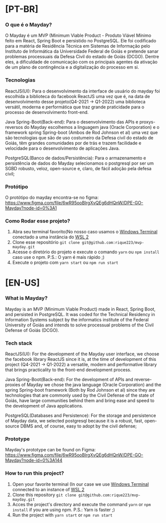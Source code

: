 # [PT-BR]
### O que é o Mayday?
O Mayday é um MVP (Minimum Viable Product - Produto Viável Mínimo
feito em React, Spring Boot e persistido no PostgreSQL. Ele foi codificado para a matéria
de Residência Técnica em Sistemas de Informação pelo Instituto de Informática da
Universidade Federal de Goiás e pretende sanar problemas processuais da Defesa Civil
do estado de Goiás (DCGO). Dentre eles, a dificuldade de comunicação com os principais agentes
da ativação de um plano de contingência e a digitalização do processo em si.

### Tecnologias
ReactJS(UI): Para o desenvolvimento da interface de usuário do mayday foi escolhida a biblioteca do facebook ReactJS uma vez que é, na data de desenvolvimento
desse projeto(Q4-2021 -> Q1-2022) uma biblioteca versátil, moderna e performática que traz grande praticidade para o processo de desenvolvimento front-end.

Java Spring-Boot(Back-end): Para o desenvolvimento das APIs e proxys-reversos do Mayday escolhemos a linguagem java (Oracle Corporation) e o framework spring Spring-boot (Ambos de Rod Johnson et al) uma vez que são tecnologias que são de uso costumeiro da Defesa civil do estado de Goiás, têm grandes comunidades por de trás e trazem facilidade e velocidade para o desenvolvimento de aplicações Java.

PostgreSQL(Banco de dados/Persistência): Para o armazenamento e persistência de dados do Mayday selecionamos o postgresql por ser um SGBD robusto, veloz, open-source e, claro, de fácil adoção pela defesa civil;

### Protótipo
O protótipo do mayday encontra-se no figma: https://www.figma.com/file/6wR95ooBlrgXvQEg6dHQnW/DPE-GO-Mayday?node-id=0%3A1

### Como Rodar esse projeto?
1. Abra seu terminal favorito(No nosso caso usamos o [Windows Terminal](https://www.microsoft.com/en-us/p/windows-terminal/9n0dx20hk701#activetab=pivot:overviewtab) conectado a uma instância do [WSL 2](https://docs.microsoft.com/en-us/windows/wsl/install)
2. Clone esse repositório ```git clone git@github.com:rique223/mvp-mayday.git```
3. Acesse o diretório do projeto e execute o comando ```yarn``` ou ```npm install``` caso use o npm. P.S.: O yarn é mais rápido ;)
4. Execute o projeto com ```yarn start``` ou ```npm run start```

# [EN-US]

### What is Mayday?
Mayday is an MVP (Minimum Viable Product) made in React, Spring Boot, and persisted in PostgreSQL. It was coded for the Technical Residency in Information Systems subject by the informatics institute of the Federal University of Goiás and intends to solve processual problems of the Civil Defense of Goiás (DCGO).

### Tech stack
ReactJS(UI): For the development of the Mayday user interface, we choose the facebook library ReactJS since it is, at the time of development of this project (Q4-2021 -> Q1-2022) a versatile, modern and performative library that brings practicality to the front-end development process.
 
 Java Spring-Boot(Back-end): For the development of APIs and reverse-proxies of Mayday we chose the java language (Oracle Corporation) and the spring Spring-boot framework (Both by Rod Johnson et al) since they are technologies that are commonly used by the Civil Defense of the state of Goiás, have large communities behind them and bring ease and speed to the development of Java applications.
 
 PostgreSQL(Databases and Persistence): For the storage and persistence of Mayday data, we selected postgresql because it is a robust, fast, open-source DBMS and, of course, easy to adopt by the civil defense;
 
 ### Prototype
 Mayday's prototype can be found on Figma: https://www.figma.com/file/6wR95ooBlrgXvQEg6dHQnW/DPE-GO-Mayday?node-id=0%3A144
 
 ### How to run this project?
1. Open your favorite terminal (In our case we use [Windows Terminal](https://www.microsoft.com/en-us/p/windows-terminal/9n0dx20hk701#activetab=pivot:overviewtab) connected to an instance of [WSL 2](https://docs.microsoft.com/en-us/windows/wsl/install)
2. Clone this repository ```git clone git@github.com:rique223/mvp-mayday.git```
3. Acces the project's directory and execute the command ```yarn``` or ```npm install``` if you are using npm. P.S.: Yarn is faster ;)
4. Run the project with ```yarn start``` or ```npm run start```
